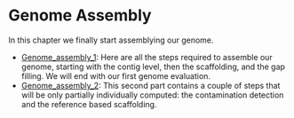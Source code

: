 # Genome Assembly

In this chapter we finally start assemblying our genome.

- [Genome_assembly_1](./Genome_assembly_1.md): Here are all the steps required to assemble our genome, starting with the contig level, then the scaffolding, and the gap filling. We will end with our first genome evaluation.
- [Genome_assembly_2](./Genome_assembly_2.md): This second part contains a couple of steps that will be only partially individually computed: the contamination detection and the reference based scaffolding.
